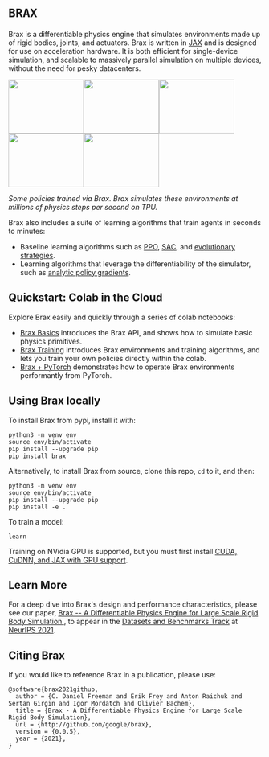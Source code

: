 # `BRAX`

Brax is a differentiable physics engine that simulates environments made up of
rigid bodies, joints, and actuators. Brax is written in
[JAX](https://github.com/google/jax) and is designed for use on acceleration
hardware. It is both efficient for single-device simulation, and scalable to
massively parallel simulation on multiple devices, without the need for pesky
datacenters.

<img src="https://github.com/google/brax/raw/main/docs/img/ant.gif" width="150" height="107"/><img src="https://github.com/google/brax/raw/main/docs/img/fetch.gif" width="150" height="107"/><img src="https://github.com/google/brax/raw/main/docs/img/grasp.gif" width="150" height="107"/><img src="https://github.com/google/brax/raw/main/docs/img/halfcheetah.gif" width="150" height="107"/><img src="https://github.com/google/brax/raw/main/docs/img/humanoid.gif" width="150" height="107"/>

*Some policies trained via Brax. Brax simulates these environments at millions
of physics steps per second on TPU.*

Brax also includes a suite of learning algorithms that train agents in seconds
to minutes:

*   Baseline learning algorithms such as
    [PPO](https://github.com/google/brax/blob/main/brax/training/ppo.py),
    [SAC](https://github.com/google/brax/blob/main/brax/training/sac.py), and
    [evolutionary strategies](https://github.com/google/brax/blob/main/brax/training/es.py).
*   Learning algorithms that leverage the differentiability of the simulator, such as [analytic policy gradients](https://github.com/google/brax/blob/main/brax/training/apg.py).

## Quickstart: Colab in the Cloud

Explore Brax easily and quickly through a series of colab notebooks:

* [Brax Basics](https://colab.research.google.com/github/google/brax/blob/main/notebooks/basics.ipynb) introduces the Brax API, and shows how to simulate basic physics primitives.
* [Brax Training](https://colab.research.google.com/github/google/brax/blob/main/notebooks/training.ipynb) introduces Brax environments and training algorithms, and lets you train your own policies directly within the colab.
* [Brax + PyTorch](https://colab.research.google.com/github/google/brax/blob/main/notebooks/pytorch.ipynb) demonstrates how to operate Brax environments performantly from PyTorch.

## Using Brax locally

To install Brax from pypi, install it with:

```
python3 -m venv env
source env/bin/activate
pip install --upgrade pip
pip install brax
```

Alternatively, to install Brax from source, clone this repo, `cd` to it, and then:

```
python3 -m venv env
source env/bin/activate
pip install --upgrade pip
pip install -e .
```

To train a model:

```
learn
```

Training on NVidia GPU is supported, but you must first install
[CUDA, CuDNN, and JAX with GPU support](https://github.com/google/jax#installation).

## Learn More

For a deep dive into Brax's design and performance characteristics, please see
our paper, [Brax -- A Differentiable Physics Engine for Large Scale Rigid Body Simulation
](https://arxiv.org/abs/2106.13281), to appear in the [Datasets and Benchmarks Track](https://neurips.cc/Conferences/2021/CallForDatasetsBenchmarks) at [NeurIPS 2021](https://nips.cc/Conferences/2021).

## Citing Brax

If you would like to reference Brax in a publication, please use:

```
@software{brax2021github,
  author = {C. Daniel Freeman and Erik Frey and Anton Raichuk and Sertan Girgin and Igor Mordatch and Olivier Bachem},
  title = {Brax - A Differentiable Physics Engine for Large Scale Rigid Body Simulation},
  url = {http://github.com/google/brax},
  version = {0.0.5},
  year = {2021},
}
```
